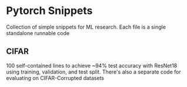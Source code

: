 # Pytorch Snippets
Collection of simple snippets for ML research. Each file is a single standalone runnable code 

## CIFAR
100 self-contained lines to achieve ~94% test accuracy with ResNet18 using training, validation, and test split. There's also a separate code for evaluating on CIFAR-Corrupted datasets
